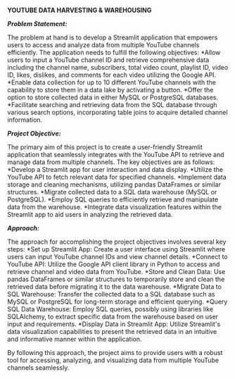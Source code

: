 ******YOUTUBE DATA HARVESTING & WAREHOUSING******

***Problem Statement:***

The problem at hand is to develop a Streamlit application that empowers users to access and analyze data from multiple YouTube channels efficiently. The application needs to fulfill the following objectives:
*Allow users to input a YouTube channel ID and retrieve comprehensive data including the channel name, subscribers, total video count, playlist ID, video ID, likes, dislikes, and comments for each video utilizing the Google API.
*Enable data collection for up to 10 different YouTube channels with the capability to store them in a data lake by activating a button.
*Offer the option to store collected data in either MySQL or PostgreSQL databases.
*Facilitate searching and retrieving data from the SQL database through various search options, incorporating table joins to acquire detailed channel information.


***Project Objective:***

The primary aim of this project is to create a user-friendly Streamlit application that seamlessly integrates with the YouTube API to retrieve and manage data from multiple channels. The key objectives are as follows:
*Develop a Streamlit app for user interaction and data display.
*Utilize the YouTube API to fetch relevant data for specified channels.
*Implement data storage and cleaning mechanisms, utilizing pandas DataFrames or similar structures.
*Migrate collected data to a SQL data warehouse (MySQL or PostgreSQL).
*Employ SQL queries to efficiently retrieve and manipulate data from the warehouse.
*Integrate data visualization features within the Streamlit app to aid users in analyzing the retrieved data.



***Approach:***

The approach for accomplishing the project objectives involves several key steps:
*Set up Streamlit App: Create a user interface using Streamlit where users can input YouTube channel IDs and view channel details.
*Connect to YouTube API: Utilize the Google API client library in Python to access and retrieve channel and video data from YouTube.
*Store and Clean Data: Use pandas DataFrames or similar structures to temporarily store and clean the retrieved data before migrating it to the data warehouse.
*Migrate Data to SQL Warehouse: Transfer the collected data to a SQL database such as MySQL or PostgreSQL for long-term storage and efficient querying.
*Query SQL Data Warehouse: Employ SQL queries, possibly using libraries like SQLAlchemy, to extract specific data from the warehouse based on user input and requirements.
*Display Data in Streamlit App: Utilize Streamlit's data visualization capabilities to present the retrieved data in an intuitive and informative manner within the application.

By following this approach, the project aims to provide users with a robust tool for accessing, analyzing, and visualizing data from multiple YouTube channels seamlessly.






